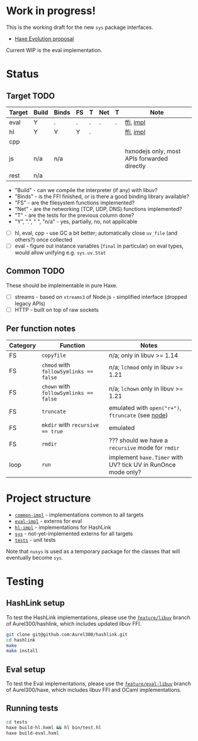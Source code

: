 # **Work in progress!**

This is the working draft for the new `sys` package interfaces.

 - [Haxe Evolution proposal](https://github.com/HaxeFoundation/haxe-evolution/pull/59)

Current WIP is the eval implementation.

# Status

## Target TODO

| Target | Build | Binds | FS | T | Net | T | Note |
| ------ | ----- | ----- | -- | - | --- | - | ---- |
| eval   | Y     | .     | .  | . | .   | . | [ffi](https://github.com/Aurel300/haxe/tree/feature/eval-libuv/libs/uv), [impl](https://github.com/Aurel300/haxe/blob/feature/eval-libuv/src/macro/eval/evalString.ml) |
| hl     | Y     | Y     | Y  | . |     |   | [ffi](https://github.com/Aurel300/hashlink/tree/feature/libuv), [impl](hl-impl) |
| cpp    |       |       |    |   |     |   |      |
| js     | n/a   | n/a   |    |   |     |   | hxnodejs only, most APIs forwarded directly |
| rest   | n/a   |       |    |   |     |   |      |

 - "Build" - can we compile the interpreter (if any) with libuv?
 - "Binds" - is the FFI finished, or is there a good binding library available?
 - "FS" - are the filesystem functions implemented?
 - "Net" - are the networking (TCP, UDP, DNS) functions implemented?
 - "T" - are the tests for the previous column done?
 - "Y", ".", " ", "n/a" - yes, partially, no, not applicable

 - [ ] hl, eval, cpp - use GC a bit better; automatically close `uv_file` (and others?) once collected
 - [ ] eval - figure out instance variables (`final` in particular) on eval types, would allow unifying e.g. `sys.uv.Stat`

## Common TODO

These should be implementable in pure Haxe.

 - [ ] streams - based on `streams3` of Node.js - simplified interface (dropped legacy APIs)
 - [ ] HTTP - built on top of raw sockets

## Per function notes

| Category | Function | Notes |
| -------- | -------- | ----- |
| FS | `copyfile` | n/a; only in libuv >= 1.14 |
| FS | `chmod` with `followSymlinks == false` | n/a; `lchmod` only in libuv >= 1.21 |
| FS | `chown` with `followSymlinks == false` | n/a; `lchown` only in libuv >= 1.21 |
| FS | `truncate` | emulated with `open("r+")`, `ftruncate` (see [node](https://github.com/nodejs/node/blob/e71a0f4d5faa4ad77887fbb3fff0ddb7bca6942e/lib/fs.js#L638-L657)) |
| FS | `mkdir` with `recursive == true` | emulated |
| FS | `rmdir` | ??? should we have a `recursive` mode for `rmdir` |
| loop | `run` | implement `haxe.Timer` with UV? tick UV in RunOnce mode only? |

# Project structure

 - [`common-impl`](common-impl) - implementations common to all targets
 - [`eval-impl`](eval-impl) - externs for eval
 - [`hl-impl`](hl-impl) - implementations for HashLink
 - [`sys`](sys) - not-yet-implemented externs for all targets
 - [`tests`](tests) - unit tests

Note that `nusys` is used as a temporary package for the classes that will eventually become `sys`.

# Testing

## HashLink setup

To test the HashLink implementations, please use the [`feature/libuv`](https://github.com/Aurel300/hashlink/tree/feature/libuv) branch of Aurel300/hashlink, which includes updated libuv FFI.

```bash
git clone git@github.com:Aurel300/hashlink.git
cd hashlink
make
make install
```

## Eval setup

To test the Eval implementations, please use the [`feature/eval-libuv`](https://github.com/Aurel300/haxe/tree/feature/eval-libuv) branch of Aurel300/haxe, which includes libuv FFI and OCaml implementations.

## Running tests

```bash
cd tests
haxe build-hl.hxml && hl bin/test.hl
haxe build-eval.hxml
```
